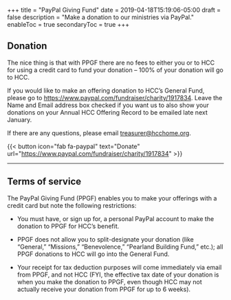 +++
title = "PayPal Giving Fund"
date = 2019-04-18T15:19:06-05:00
draft = false
description = "Make a donation to our ministries via PayPal."
enableToc = true
secondaryToc = true
+++

## Donation

The nice thing is that with PPGF there are no fees to either you or to HCC for using a credit card to fund your donation – 100% of your donation will go to HCC.

If you would like to make an offering donation to HCC’s General Fund, please go to https://www.paypal.com/fundraiser/charity/1917834. Leave the Name and Email address box checked if you want us to also show your donations on your Annual HCC Offering Record to be emailed late next January.

If there are any questions, please email [treasurer@hcchome.org](mailto:treasurer@hcchome.org).

{{< button icon="fab fa-paypal" text="Donate" url="https://www.paypal.com/fundraiser/charity/1917834" >}}

-----

## Terms of service

The PayPal Giving Fund (PPGF) enables you to make your offerings with a credit card but note the following restrictions:

* You must have, or sign up for, a personal PayPal account to make the donation to PPGF for HCC’s benefit.

* PPGF does not allow you to split-designate your donation (like “General,” “Missions,” “Benevolence,” “Pearland Building Fund,” etc.);  all PPGF donations to HCC will go into the General Fund.

* Your receipt for tax deduction purposes will come immediately via email from PPGF, and not HCC  (FYI, the effective tax date of your donation is when you make the donation to PPGF, even though HCC may not actually receive your donation from PPGF for up to 6 weeks).